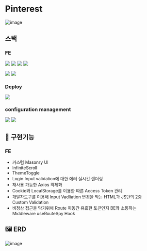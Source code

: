 # Pinterest

![image](https://user-images.githubusercontent.com/73521518/223976790-8b7659c7-55e4-41ee-b6cf-dff1b2830bc9.png)

## 스택 
### FE
<img src="https://img.shields.io/badge/React-61DAFB?style=for-the-badge&logo=React&logoColor=white"> <img src="https://img.shields.io/badge/Redux-764ABC?style=for-the-badge&logo=Redux&logoColor=white"> <img src="https://img.shields.io/badge/styled-components-DB7093?style=for-the-badge&logo=styled-components&logoColor=white"> <img src="https://img.shields.io/badge/Framer-0055FF?style=for-the-badge&logo=Framer&logoColor=white"> 

<img src="https://img.shields.io/badge/React Query-FF4154?style=for-the-badge&logo=React Query&logoColor=white"> <img src="https://img.shields.io/badge/React Hook Form-EC5990?style=for-the-badge&logo=React&logoColor=white"> 

### Deploy
<img src="https://img.shields.io/badge/Vercel-000000?style=for-the-badge&logo=Vercel&logoColor=white"> 

### configuration management
<img src="https://img.shields.io/badge/Git-F05032?style=for-the-badge&logo=Git&logoColor=white"> <img src="https://img.shields.io/badge/GitHub-181717?style=for-the-badge&logo=GitHub&logoColor=white">

## 📌 구현기능
### FE
- 커스텀 Masonry UI
- InfiniteScroll
- ThemeToggle
- Login Input validation에 대한 에러 실시간 렌더링
- 재사용 가능한 Axios 객체화
- Cookie와 LocalStorage를 이용한 따른 Access Token 관리 
- 개발자도구를 이용해 Input Vadliation 변경을 막는 HTML과 JS단의 2중 Custom Validation
- 비정상 접근을 막기위해 Route 이동간 유효한 토큰인지 BE와 소통하는 Middleware useRouteSpy Hook

## 🖼️  ERD 
![image](https://user-images.githubusercontent.com/73521518/223980801-aa15ccfe-0922-4ffd-b78a-4c10cad6d2c6.png)


